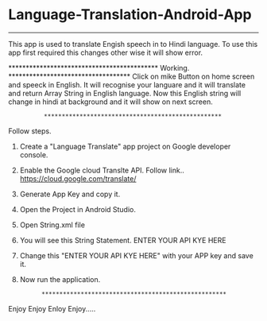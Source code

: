 # Language-Translation-Android-App

***********************************************************************************
This app is used to translate Engish speech in to Hindi language.
To use this app first required this changes other wise it will show error.

*******************************************  Working. ***********************************
     Click on mike Button on home screen and speeck in English. It will recognise your languare and it will translate  and return Array String in English language.
     Now this English string will change in hindi at background and it will show on next screen.

              
              
              **************************************************
Follow steps.
1. Create  a "Language Translate" app project on Google developer console.
2. Enable the Google cloud Translte API. 
   Follow link..
                https://cloud.google.com/translate/
               
3. Generate App Key and copy it.
4. Open the Project in Android Studio.
5. Open String.xml file 
6. You will see this String Statement.
       <string name="mykey">ENTER YOUR API KYE HERE</string>
7. Change this "ENTER YOUR API KYE HERE" with your APP key and save it.
8. Now run the application.
            
             ****************************************************

Enjoy Enjoy Enloy Enjoy.....

    

